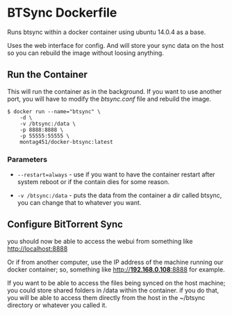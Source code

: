# BTSync Dockerfile
Runs btsync within a docker container using ubuntu 14.0.4 as a base.

Uses the web interface for config. And will store your sync data on the host so you can rebuild the image without loosing anything.

## Run the Container

This will run the container as in the background. If you want to use another port, you will have to modify the *btsync.conf* file and rebuild the image.

    $ docker run --name="btsync" \
        -d \
        -v /btsync:/data \
        -p 8888:8888 \
        -p 55555:55555 \
        montag451/docker-btsync:latest

### Parameters

* `--restart=always` - use if you want to have the container restart after system reboot or if the contain dies for some reason.

* `-v /btsync:/data` - puts the data from the container a dir called btsync, you can change that to whatever you want.


## Configure BitTorrent Sync

you should now be able to access the webui from something like 
[http://localhost:8888](http://localhost:8888)

Or if from another computer, use the IP address of the machine running our docker container; so, something like [http://**192.168.0.108**:8888](http://192.168.0.108:8888) for example.

If you want to be able to access the files being synced on the host machine; you could store shared folders in /data within the container. if you do that, you will be able to access them directly from the host in the ~/btsync directory or whatever you called it.
